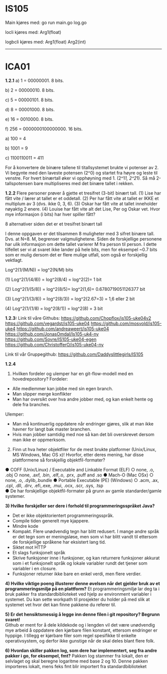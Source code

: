 # IS105

Main kjøres med: go run main.go log.go

locli kjøres med: <filnavn> Arg1(float)

logbcli kjøres med: <filnavn> Arg1(float) Arg2(int)
____________________________________________________

# ICA01

**1.2.1**
a)  1 = 00000001. 8 bits.

b)  2 = 00000010. 8 bits.

c)  5 = 00000101. 8 bits.

d)  8 = 00001000. 8 bits.

e)  16 = 0010000. 8 bits.

f)  256 = 0000000100000000. 16 bits.
 
 
a)  100 = 4

b)  1001 = 9

c)  1100110011 = 411

For å konvertere de binære tallene til titallsystemet brukte vi potenser av 2. Vi begynte med den laveste potensen (2^0) og startet fra høyre og leste til venstre. For hvert binærtall øker vi opphøyning med 1. (2^1*1, 2^2*1). Så må 2-tallspotensen bare multipliseres med det binære tallet i rekken.


**1.2.2**
Flere personer prøver å gjette et tresifret (3-bit) binært tall.
(1) Lise har fått vite / lærer at tallet er et oddetall.
(2) Per har fått vite at tallet er IKKE et multiplum av 3 (dvs. ikke 0, 3, 6).
(3) Oskar har fått vite at tallet inneholder nøyaktig 2 enere.
(4) Louise har fått vite alt det Lise, Per og Oskar vet.
Hvor mye informasjon (i bits) har hver spiller fått?

8 alternativer siden det er et tresifret binært tall
 
I denne oppgaven er det tilsammen 8 muligheter med 3 sifret binære tall. Dvs. at N=8. M, begrenser valgmulighetene. Siden de forskjellige personene har ulik informasjon om dette tallet varierer M fra person til person. I dette tilfellet ser vi at svaret ikke lander på hele bits, men for eksempel ~0.7 bits som er mulig dersom det er flere mulige utfall, som også er forskjellig vektlagt.

Log^2(1/(M/N)) = log^2(N/M) bits

(1) Log^2(1/(4/8)) = log^2(8/4) = log^2(2)= 1 bit

(2) Log^2(1/(5/8)) = log^2(8/5)= log^2(1,6)= 0.6780719051126377 bit

(3) Log^2(1/(3/8)) = log^2(8/3)) = log^2(2.67=3) = 1,6 eller 2 bit

(4) Log^2(1/(1/8) = log^2(8/1)) = log^2(8) = 3 bit


**1.2.3:**
Link til våre Githubs:
https://github.com/Chopflox/is105-uke04v2
https://github.com/vegardst/is105-uke04
https://github.com/mosvold/is105-uke4
https://github.com/andreaweert/is105-uke04
https://github.com/JonasOmdal/Is105-uk4-ny
https://github.com/Sovre/IS105-uke04-egen
https://github.com/ChristofferO/is105-uke04-ny
 
Link til vår Gruppegithub:
https://github.com/Daddyslittlegirls/IS105


**1.2.4**
1)	Hvilken fordeler og ulemper har en git-flow-modell med en hovedrepository?
Fordeler:
- Alle medlemmer kan jobbe med sin egen branch.
- Man slipper merge konflikter
- Man har oversikt over hva andre jobber med, og kan enkelt hente og dele fra branches.
 
Ulemper:
- Man må kontinuerlig oppdatere når endringer gjøres, slik at man ikke havner for langt bak master branchen.
- Hvis man jobber samtidig med noe så kan det bli overskrevet dersom man ikke er oppmerksom.

2)  Finn ut hva heter objektfiler for de mest brukte platformer (Unix/Linux, MS Windows, Mac OS x)! Hvorfor, etter deres mening, har disse plattformene så forskjellig objektfil-formater?

●   COFF (Unix/Linux) / Executable and Linkable Format (ELF)
○     none, .o, .obj
○     none, .axf, .bin, .elf,.o, .prx, .puff and .so
●   Mach-O (Mac OSx)
○     none, .o, .dylib,.bundle
●   Portable Executable (PE) (Windows)
○     .acm, .ax, .cpl, .dll, .drv, .efi,.exe, .mui, .ocx, .scr, .sys, .tsp	
●   De har forskjellige objektfil-formater på grunn av gamle standarder/gamle systemer.


**3)	Hvilke forskjeller ser dere i forhold til programmeringsspråket Java?**
- Det er ikke objektorientert programmeringsspråk.
- Compile tiden generelt mye kjappere.
- Mindre kode
- Kompakt. Flere unødvendig tegn har blitt redusert. I mange andre språk er det tegn som er meningsløse, men som vi har blitt vandt til     ettersom de forskjellige språkene har eksistert lang tid.
- Siktet mot HTTP
- Et slags funksjonelt språk
- Skrive funksjoner inne i funksjoner, og kan returnere funksjoner akkurat som i et funksjonelt språk og lokale variabler rundt det         tjener som variabler i en closure.
- Funksjoner returner ikke bare en enkel verdi, men flere verdier.


**4)	Hvilke viktige poeng illusterer denne øvelsen når det gjelder bruk av et programmeringsmiljø på en plattform?**
Et programmeringsmiljø lar deg ta i bruk pakker fra standardbiblioteket ved hjelp av environment variabler i systemet. Du kan sette workpath til prosjekter du holder på med slik at systemet vet hvor det kan finne pakkene du referer til.


**5)	Er det hensiktsmessig å legge inn denne filen i git repository? Begrunn svaret!**  	
Github er ment for å dele kildekode og i lengden vil det være unødvendig mye arbeid å oppdatere den kjørbare filen konstant, ettersom endringer er hyppige. I tillegg er kjørbare filer som regel spesifikke til enkelte operativsystem, og derfor ikke gunstige når de skal deles blant flere folk. 


**6)	Hvordan skiller pakken log, som dere har implementert, seg fra andre pakker i go, for eksempel, fmt?**
Pakken log stammer fra lokalt, den er selvlaget og skal beregne logaritme med base 2 og 10. Denne pakken importeres lokalt, mens feks fmt blir importert fra standardbiblioteket




